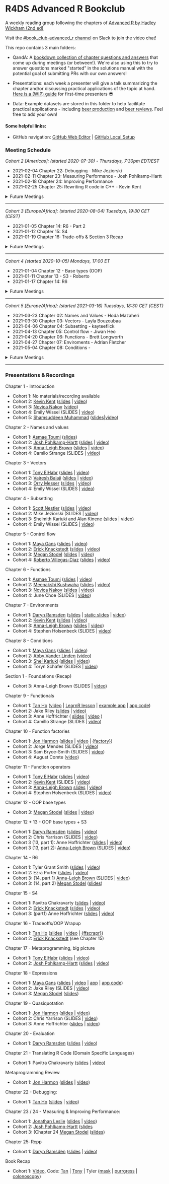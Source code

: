 # R4DS Advanced R Bookclub
A weekly reading group following the chapters of [Advanced R by Hadley Wickham (2nd ed)](https://adv-r.hadley.nz/)

Visit the [#book_club-advanced_r channel](https://r4ds.io/join) on Slack to join the video chat!

This repo contains 3 main folders:

- QandA: A [bookdown collection of chapter questions and answers](https://r4ds.github.io/bookclub-Advanced_R/QandA/docs/welcome.html) that come up during meetings (or between!). We're also using this to try to answer questions marked "started" in the solutions manual with the potential goal of submitting PRs with our own answers!

- Presentations: each week a presenter will give a talk summarizing the chapter and/or discussing practical applications of the topic at hand. [Here is a (WIP) guide](https://github.com/r4ds/bookclub-template/blob/master/Presentations/PresentationGuide.md) for first-time presenters :sunglasses:

- Data: Example datasets are stored in this folder to help facilitate practical applications - including [beer production](https://github.com/rfordatascience/tidytuesday/blob/master/data/2020/2020-03-31/readme.md) and [beer reviews](https://www.kaggle.com/rdoume/beerreviews). Feel free to add your own!

#### Some helpful links:
- GitHub navigation: [GitHub Web Editor](https://youtu.be/d41oc2OMAuI) | [GitHub Local Setup](https://www.youtube.com/watch?v=hNUNPkoledI)

### Meeting Schedule

*Cohort 2 [Americas]: (started 2020-07-30) - Thursdays, 7:30pm EDT/EST*

- 2021-02-04 Chapter 22: Debugging - Mike Jeziorski
- 2021-02-11 Chapter 23: Measuring Performance - Josh Pohlkamp-Hartt
- 2021-02-18 Chapter 24: Improving Performance 
- 2021-02-25 Chapter 25: Rewriting R code in C++ - Kevin Kent

<details>
  <summary> Future Meetings </summary>

- 2021-01-28 Chapter 22: Debugging
- 2021-02-04 Chapters 23 & 24: Measuring & Improving performance
- 2021-02-11 Chapter 25 Rewriting R code in C++
- 2021-02-18 Book Recap and Reflection

</details>

<hr>

*Cohort 3 [Europe/Africa]: (started 2020-08-04) Tuesdays, 19:30 CET (CEST)*

- 2021-01-05 Chapter 14: R6 - Part 2
- 2021-01-12 Chapter 15: S4
- 2021-01-19 Chapter 16: Trade-offs & Section 3 Recap

<details>
  <summary> Future Meetings </summary>

- 2021-01-26 Chapter 16: Trade-offs & Section 3 Recap
- 2021-02-02 Chapter 17: Big picture (of Metaprogramming)
- 2021-02-09 Chapter 18: Expressions
- 2021-02-16 Chapter 19: Quasiquotation
- 2021-02-23 Chapter 20: Evaluation
- 2021-03-02 Chapter 21: Translating R code
- 2021-03-09 Section 4 Recap
- 2021-03-16 Chapter 22: Debugging
- 2021-03-23 Chapters 23 & 24: Measuring & Improving performance
- 2021-03-30 Chapter 25 Rewriting R code in C++
- 2021-04-06 Book Recap and Reflection

</details>

<hr>

*Cohort 4 (started 2020-10-05) Mondays, 17:00 ET*

- 2021-01-04 Chapter 12 - Base types (OOP)
- 2021-01-11 Chapter 13 - S3 - Roberto
- 2021-01-17 Chapter 14: R6

<details>
  <summary> Future Meetings </summary>

- 2021-01-18 Chapter 15: S4
- 2021-01-25 Chapter 16: Trade-offs & Section 3 Recap
- 2021-02-01 Chapter 17: Big picture (of Metaprogramming)
- 2021-02-08 Chapter 18: Expressions
- 2021-02-15 Chapter 19: Quasiquotation
- 2021-02-22 Chapter 20: Evaluation
- 2021-03-01 Chapter 21: Translating R code
- 2021-03-08 Section 4 Recap
- 2021-03-15 Chapter 22: Debugging
- 2021-03-22 Chapters 23 & 24: Measuring & Improving performance
- 2021-03-29 Chapter 25 Rewriting R code in C++
- 2021-04-05 Book Recap and Reflection

</details>


<hr>

*Cohort 5 [Europe/Africa]: (started 2021-03-16) Tuesdays, 18:30 CET (CEST)*

- 2021-03-23 Chapter 02: Names and Values - Hoda Mazaheri
- 2021-03-30 Chapter 03: Vectors  -  Layla Bouzoubaa
- 2021-04-06 Chapter 04: Subsetting - kayteeflick
- 2021-04-13 Chapter 05: Control flow - Jiwan Heo
- 2021-04-20 Chapter 06: Functions - Brett Longworth 
- 2021-04-27 Chapter 07: Enviroments - Adrian Fletcher 
- 2021-05-04 Chapter 08:  Conditions - 


<details>
  <summary> Future Meetings </summary>

- 2021-01-26 Chapter 09: Functionals

</details>

<hr>


### Presentations & Recordings

Chapter 1 - Introduction

- Cohort 1: No materials/recording available
- Cohort 2: [Kevin Kent](https://twitter.com/kevin_m_kent) ([slides](https://docs.google.com/presentation/d/1oKhqSY6L6yI3yMwB4JB1eduLqu6UWPZ7Y1v32FK042I/edit?usp=sharing) | [video](https://www.youtube.com/watch?v=PCG52lU_YlA&t))
- Cohort 3: [Novica Nakov](https://twitter.com/novicanakov) ([video](https://www.youtube.com/watch?v=f6PuOnuZWBc))
- Cohort 4: Emily Wissel (SLIDES | [video](https://youtu.be/qDaJvX-Mpls))
- Cohort 5: [Shamsuddeen Muhammad](https://twitter.com/Shmuhammadd) ([slides](https://shmuhammad2004.github.io/Introduction_AdvR_bookclub/book-discussion-format.html)|[video](https://www.youtube.com/watch?v=BvmiQlWOP5o))

Chapter 2 - Names and values

- Cohort 1: [Asmae Toumi](https://twitter.com/asmae_toumi) ([slides](https://r4ds.github.io/bookclub-Advanced_R/Presentations/Week02/Cohort1/Chap2slides.html#1))
- Cohort 2: [Josh Pohlkamp-Hartt](https://twitter.com/jpohlkamphartt) ([slides](https://r4ds.github.io/bookclub-Advanced_R/Presentations/Week02/Cohort2_America/Chapter2Slides.html#1) | [video](https://www.youtube.com/watch?v=pCiNj2JRK50&t))
- Cohort 3: [Anna-Leigh Brown](https://twitter.com/annaleighbrown2) ([slides](https://docs.google.com/presentation/d/1HNmri86BXWrLThgjECqHOKN7KEab01BTDZCUDT2xUo8/edit?usp=sharing) | [video](https://youtu.be/-bEXdOoxO_E))
- Cohort 4: Camilo Strange (SLIDES | [video](https://youtu.be/gcVU_F-L6zY))

Chapter 3 - Vectors

- Cohort 1: [Tony ElHabr](https://twitter.com/TonyElHabr) ([slides](https://r4ds.github.io/bookclub-Advanced_R/Presentations/Week03/Cohort1/Chap3slides.html#1) | [video](https://www.youtube.com/watch?v=pQ-xDAPEQaw))
- Cohort 2: [Vajresh Balaji](https://twitter.com/bvajresh) ([slides](https://r4ds.github.io/bookclub-Advanced_R/Presentations/Week03/Cohort2/Chapter3Slides.html#1) | [video](https://youtu.be/CpLM6SdpTFY))
- Cohort 3: [Orry Messer](https://twitter.com/orrymr) ([slides](https://r4ds.github.io/bookclub-Advanced_R/Presentations/Week03/Cohort3/Chapter_3.html#1) | [video](https://www.youtube.com/watch?v=9E4RlbW8vxU))
- Cohort 4: Emily Wissel (SLIDES | [video](https://youtu.be/LCAgxwm5Ydg))

Chapter 4 - Subsetting

- Cohort 1: [Scott Nestler](https://twitter.com/ScottNestler) ([slides](https://r4ds.github.io/bookclub-Advanced_R/Presentations/Week04/Cohort1/Chap4slides.html#1) | [video](https://www.youtube.com/watch?v=eLMpCc0t1cg))
- Cohort 2: Mike Jeziorski (SLIDES | [video](https://www.youtube.com/watch?v=Mhq-TX4eA64))
- Cohort 3: Shelmith Kariuki and Alan Kinene ([slides](https://r4ds.github.io/bookclub-Advanced_R/Presentations/Week04/Cohort3/chapter4.html#1) | [video](https://www.youtube.com/watch?v=CvvXkXiF3Ig))
- Cohort 4: Emily Wissel (SLIDES | [video](https://youtu.be/Hxghhpe9fYs))

Chapter 5 - Control flow

- Cohort 1: [Maya Gans](https://maya.rbind.io) ([slides](https://r4ds.github.io/bookclub-Advanced_R/Presentations/Week05/Cohort1/Chapter5.html#1) | [video](https://www.youtube.com/watch?v=96eY6YS_3hU))
- Cohort 2: [Erick Knackstedt](https://twitter.com/Eknackstedt) ([slides](https://r4ds.github.io/bookclub-Advanced_R/Presentations/Week05/Cohort2/Chapter5Slides.html#1) | [video](https://www.youtube.com/watch?v=x5I_uHnMxIk))
- Cohort 3: [Megan Stodel](www.meganstodel.com) ([slides](https://r4ds.github.io/bookclub-Advanced_R/Presentations/Week05/Cohort3/Control-Flow.pdf) | [video](https://www.youtube.com/watch?v=u6UMGWDuxDE))
- Cohort 4: [Roberto Villegas-Diaz](https://github.com/villegar) ([slides](https://r4ds.github.io/bookclub-Advanced_R/Presentations/Week05/Cohort4/Chapter5) | [video](https://youtu.be/G4YOvwsSw2Q))

Chapter 6 - Functions

- Cohort 1: [Asmae Toumi](https://twitter.com/asmae_toumi) ([slides](https://r4ds.github.io/bookclub-Advanced_R/Presentations/Week06/Cohort1/Chap6slides.html#1) | [video](https://youtu.be/UwzGhMndWzs))
- Cohort 2: [Meenakshi Kushwaha](https://twitter.com/envhealthspeak) ([slides](https://r4ds.github.io/bookclub-Advanced_R/Presentations/Week06/Cohort2/#1) | [video](https://www.youtube.com/watch?v=51PMEM4Efb8))
- Cohort 3: [Novica Nakov](https://twitter.com/novicanakov) ([slides](https://r4ds.github.io/bookclub-Advanced_R/Presentations/Week06/Cohort3/Chap6slides.html#1) | [video]())
- Cohort 4: June Choe (SLIDES | [video](https://youtu.be/lg5rzOU6lsg))

Chapter 7 - Environments

- Cohort 1: [Daryn Ramsden](https://twitter.com/thisisdaryn)  ([slides](https://r4dscommunity.shinyapps.io/environments/) | [static slides](https://r4ds.github.io/bookclub-Advanced_R/Presentations/Week07/Cohort1/Chap7Slides.html#1) | [video](https://www.youtube.com/watch?v=mk7iu1-P8ZU))
- Cohort 2: [Kevin Kent](https://twitter.com/kevin_m_kent) ([slides](https://r4ds.github.io/bookclub-Advanced_R/Presentations/Week07/Cohort2/2020_09_17_advancedR_environments.html) | [video](https://www.youtube.com/watch?v=syRMRYKN30k))
- Cohort 3: [Anna-Leigh Brown](https://twitter.com/annaleighbrown2) ([slides](https://r4ds.github.io/bookclub-Advanced_R/Presentations/Week07/Cohort3/Environments/Environments.html) | [video](https://youtu.be/fW7Di01gLhw))
- Cohort 4: Stephen Holsenbeck (SLIDES | [video](https://youtu.be/Aw_Q7PMYJkA))

Chapter 8 - Conditions

- Cohort 1: [Maya Gans](https://maya.rbind.io) ([slides](https://r4ds.github.io/bookclub-Advanced_R/Presentations/Week08/Cohort1/Chapter8.html#1) | [video](https://www.youtube.com/watch?v=mwiNe083DLU))
- Cohort 2: [Abby Vander Linden](https://twitter.com/nopeantelope?lang=en) ([video](https://youtu.be/ZFUr7YRSu2o))
- Cohort 3: [Shel Kariuki](https://twitter.com/Shel_Kariuki) ([slides](https://r4ds.github.io/bookclub-Advanced_R/Presentations/Week08/Cohort3/chapter8.html#1) | [video](https://youtu.be/UZhrsVz6wi0))
- Cohort 4: Toryn Schafer (SLIDES | [video](https://youtu.be/WinIo5mrUZo))

Section 1 - Foundations (Recap)

- Cohort 3: Anna-Leigh Brown (SLIDES | [video](https://youtu.be/Wt7p71_BuYY))

Chapter 9 - Functionals

- Cohort 1: [Tan Ho](https://twitter.com/_tanho) ([video](https://youtu.be/o0a6aJ4kCkU) | [LearnR lesson](https://apps.tanho.ca/app_direct/advr_w9_learnr/) | [example app](https://apps.tanho.ca/app_direct/advr_w9_app/) | [app code](https://github.com/r4ds/bookclub-Advanced_R/tree/master/Presentations/Week09/Cohort1/))
- Cohort 2: Jake Riley ([slides](https://r4ds.github.io/bookclub-Advanced_R/Presentations/Week09/Cohort2/AdvRchap09.html) | [video](https://youtu.be/YrZ13_4vUMw))
- Cohort 3: Anne Hoffrichter ( [slides](https://r4ds.github.io/bookclub-Advanced_R/Presentations/Week09/Cohort3/Chapter9Functionals.html) | [video](https://youtu.be/DUHXo527mHs) )
- Cohort 4: Camillo Strange (SLIDES | [video](https://youtu.be/SpDpmhW62Ns))

Chapter 10 - Function factories

- Cohort 1: [Jon Harmon](https://twitter.com/jonthegeek) ([slides](https://r4ds.github.io/bookclub-Advanced_R/Presentations/Week10/Cohort1/Chapter10.html#1) | [video](https://www.youtube.com/watch?v=enI5Ynq6olI) | [{factory}](https://cran.r-project.org/package=factory))
- Cohort 2: Jorge Mendes (SLIDES | [video](https://youtu.be/U-CoF7MCik0))
- Cohort 3: Sam Bryce-Smith (SLIDES | [video](https://youtu.be/qgn7WTITnNs))
- Cohort 4: August Comte ([video](https://youtu.be/GHp2W4JxVaY))

Chapter 11 - Function operators

- Cohort 1: [Tony ElHabr](https://twitter.com/TonyElHabr) ([slides](https://r4ds.github.io/bookclub-Advanced_R/Presentations/Week11/Cohort1/Chapter11.html#1) | [video](https://www.youtube.com/watch?v=zzUY03gt_pA&feature=youtu.be))
- Cohort 2: [Kevin Kent](https://twitter.com/kevin_m_kent) (SLIDES | [video](https://youtu.be/fD1QJB2pHik))
- Cohort 3: [Anna-Leigh Brown](https://twitter.com/annaleighbrown2) [slides](https://r4ds.github.io/bookclub-Advanced_R/Presentations/Week11/Cohort3/function_operators.html) | [video](https://youtu.be/fW7Di01gLhw))
- Cohort 4: Stephen Holsenbeck (SLIDES | [video](https://youtu.be/rVooJFdbePs))

Chapter 12 - OOP base types
- Cohort 3: [Megan Stodel](https://twitter.com/MeganStodel) ([slides](https://github.com/MeganStodel/bookclub-Advanced_R/tree/cohort-3-base-types/Presentations/Week12/Cohort3)  | [video](https://youtu.be/IL6iJhAsZAY))

Chapter 12 + 13 - OOP base types + S3

- Cohort 1: [Daryn Ramsden](https://twitter.com/thisisdaryn) ([slides](https://r4ds.github.io/bookclub-Advanced_R/Presentations/Week12/Cohort1/Advanced_R_12to13_OOP_S3.html#1) | [video](https://www.youtube.com/watch?v=Fy3JF5Em6qY&feature=youtu.be))
- Cohort 2: Chris Yarrison (SLIDES | [video](https://youtu.be/9GkgNC15EAw))
- Cohort 3 (13, part 1): Anne Hoffrichter ([slides](https://r4ds.github.io/bookclub-Advanced_R/Presentations/Week13/Cohort3/part1/13_S3_part1.html) | [video](https://youtu.be/q7lFXSLdC1g))
- Cohort 3 (13, part 2): [Anna-Leigh Brown](https://twitter.com/annaleighbrown2) (SLIDES | [video](https://youtu.be/2rHS_urTGFg))

Chapter 14 - R6

- Cohort 1: Tyler Grant Smith ([slides](https://r4ds.github.io/bookclub-Advanced_R/Presentations/Week13/Cohort1/Chapter14.html#1) | [video](https://www.youtube.com/watch?v=hPjaOdprgow&feature=youtu.be))
- Cohort 2: Ezra Porter ([slides](https://r4ds.github.io/bookclub-Advanced_R/Presentations/Week13/Cohort2/Chapter-14.html#1) | [video](https://youtu.be/LVkDJ28XJUE))
- Cohort 3: (14, part 1) [Anna-Leigh Brown](https://twitter.com/annaleighbrown2) (SLIDES | [video](https://youtu.be/rCjQTbQ22qc))
- Cohort 3: (14, part 2) [Megan Stodel](https://twitter.com/MeganStodel) ([slides](Presentations/Week14/Cohort3/R6.pdf))  

Chapter 15 - S4

- Cohort 1: Pavitra Chakravarty ([slides](https://r4ds.github.io/bookclub-Advanced_R/Presentations/Week14/Cohort1/Chapter15.html#1) | [video](https://www.youtube.com/watch?v=a1jzpWiksyA&feature=youtu.be))
- Cohort 2: [Erick Knackstedt](https://twitter.com/Eknackstedt) ([slides](https://r4ds.github.io/bookclub-Advanced_R/Presentations/Week14/Cohort2/Chapter15Slides.html#1) | [video](https://youtu.be/bzo37PHCM1I))
- Cohort 3: (part1) Anne Hoffrichter ([slides](https://r4ds.github.io/bookclub-Advanced_R/Presentations/Week15/Cohort3/part1/Chapter15_S4_part1.html) | [video](https://www.youtube.com/watch?v=WWnJ5Cl-aTE&list=PL3x6DOfs2NGhUCEVefMkCEiJKE_C-gwV5&index=18))

Chapter 16 - Tradeoffs/OOP Wrapup

- Cohort 1: [Tan Ho](https://twitter.com/_tanho) ([slides](https://r4ds.github.io/bookclub-Advanced_R/Presentations/Week15/Cohort1/AdvR-W15_Tradeoffs.html#1) | [video](https://www.youtube.com/watch?v=W1uc8HbyZvI&feature=youtu.be) | [{ffscrapr}](https://github.com/dynastyprocess/ffscrapr))
- Cohort 2: [Erick Knackstedt](https://twitter.com/Eknackstedt) (see Chapter 15)

Chapter 17 - Metaprogramming, big picture

- Cohort 1: [Tony ElHabr](https://twitter.com/TonyElHabr) ([slides](https://r4ds.github.io/bookclub-Advanced_R/Presentations/Week16/Cohort1/Chapter17.html#1) | [video](https://www.youtube.com/watch?v=10gRbFMoh7g))
- Cohort 2: [Josh Pohlkamp-Hartt](https://twitter.com/jpohlkamphartt) ([slides](https://r4ds.github.io/bookclub-Advanced_R/Presentations/Week16/Cohort2_America/Chapter17Slides.html#1) | [video](https://youtu.be/vKKDU6x3BE8)) 

Chapter 18 - Expressions

- Cohort 1: [Maya Gans](https://maya.rbind.io) ([slides](https://r4ds.github.io/bookclub-Advanced_R/Presentations/Week17/Cohort1/Chapter18.html#1) | [video](https://youtu.be/2NixH3QAerQ) | [app](https://r4dscommunity.shinyapps.io/adv_r-expressions/) | [app code](https://github.com/r4ds/bookclub-Advanced_R/tree/master/Presentations/Week17/Cohort1/expressions))
- Cohort 2: Jake Riley (SLIDES | [video](https://youtu.be/mYOUgzoRcjI))
- Cohort 3: [Megan Stodel](https://twitter.com/MeganStodel) ([slides](Presentations/Week14/Cohort3/Expressions.pdf))  

Chapter 19 - Quasiquotation

- Cohort 1: [Jon Harmon](https://twitter.com/jonthegeek) ([slides](https://r4ds.github.io/bookclub-Advanced_R/Presentations/Week18/Cohort1/Chapter19.html#1) | [video](https://youtu.be/tbByqsRRvdE))
- Cohort 2: Chris Yarrison (SLIDES | [video](https://youtu.be/IXE21pR8EJ0))
- Cohort 3: Anne Hoffrichter ([slides](https://r4ds.github.io/bookclub-Advanced_R/Presentations/Week19/Cohort3/Chapter19_Quasiquotation.html) | [video]())

Chapter 20 - Evaluation

- Cohort 1: [Daryn Ramsden](https://twitter.com/thisisdaryn) ([slides](https://r4ds.github.io/bookclub-Advanced_R/Presentations/Week19/Cohort1/AdvRChapter20#1) | [video](https://www.youtube.com/watch?v=4En_Ypvtjqw))

Chapter 21 - Translating R Code (Domain Specific Languages)

- Cohort 1: Pavitra Chakravarty ([slides](https://r4ds.github.io/bookclub-Advanced_R/Presentations/Week20/Cohort1/Chapter21.html#1) | [video](https://www.youtube.com/watch?v=fixyitpXrwY))

Metaprogramming Review

- Cohort 1: [Jon Harmon](https://twitter.com/JonTheGeek) ([slides](https://r4ds.github.io/bookclub-Advanced_R/Presentations/Week22/cohort1/metaprogramming_review.html#1) | [video](https://www.youtube.com/watch?v=h3RNPyhIjas))

Chapter 22 - Debugging:

- Cohort 1: [Tan Ho](https://twitter.com/_tanho) ([slides](https://r4ds.github.io/bookclub-Advanced_R/Presentations/Week21/Cohort1/AdvR_Ch22_Debugging) | [video](https://www.youtube.com/watch?v=ROMefwMuqXU))

Chapter 23 / 24 - Measuring & Improving Performance:

- Cohort 1: [Jonathan Leslie](https://twitter.com/jlesliedata) ([slides](https://r4ds.github.io/bookclub-Advanced_R/Presentations/Week23/Cohort1/Chapters23-24.html) | [video](https://www.youtube.com/watch?v=YngflemRSD0))
- Cohort 2: [Josh Pohlkamp-Hartt](https://twitter.com/jpohlkamphartt) ([slides](https://r4ds.github.io/bookclub-Advanced_R/Presentations/Week23/Cohort2_America/Chapter23Slides.html)
- Cohort 3: (Chapter 24 [Megan Stodel](https://twitter.com/MeganStodel) ([slides](Presentations/Week14/Cohort3/improving_performance.pdf))  


Chapter 25: Rcpp

- Cohort 1: [Daryn Ramsden](https://twitter.com/thisisdaryn) ([slides](https://r4ds.github.io/bookclub-Advanced_R/Presentations/Week24/Cohort1/Chapter25.html) | [video](https://youtu.be/2JDeacWl1DM))

Book Recap

- Cohort 1: [Video](https://www.youtube.com/watch?v=sLWCelHpcqc), Code: [Tan](https://r4ds.github.io/bookclub-Advanced_R/Presentations/Week25/Cohort1/Tan-TIL.html) | [Tony](https://r4ds.github.io/bookclub-Advanced_R/Presentations/Week25/Cohort1/Tony-Timely.html) | Tyler ([mask](https://github.com/TylerGrantSmith/mask/tree/rewrite/R) | [purrgress](https://github.com/TylerGrantSmith/purrrgress) | [colonoscopy](https://github.com/TylerGrantSmith/colonoscopy))
